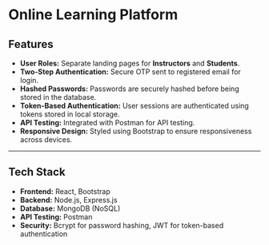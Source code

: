 #  Online Learning Platform

## Features

- **User Roles:** Separate landing pages for **Instructors** and **Students**.
- **Two-Step Authentication:** Secure OTP sent to registered email for login.
- **Hashed Passwords:** Passwords are securely hashed before being stored in the database.
- **Token-Based Authentication:** User sessions are authenticated using tokens stored in local storage.
- **API Testing:** Integrated with Postman for API testing.
- **Responsive Design:** Styled using Bootstrap to ensure responsiveness across devices.

------

## Tech Stack

- **Frontend:** React, Bootstrap
- **Backend:** Node.js, Express.js
- **Database:** MongoDB (NoSQL)
- **API Testing:** Postman
- **Security:** Bcrypt for password hashing, JWT for token-based authentication
